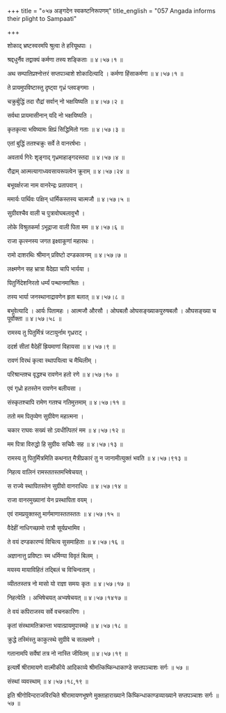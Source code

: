+++
title = "०५७ अङ्गदेन स्वकष्टनिरूपणम्"
title_english = "057 Angada informs their plight to Sampaati"

+++


शोकाद् भ्रष्टस्वरमपि श्रुत्वा ते हरियूथपाः ।  

श्रद्दधुर्नैव तद्वाक्यं कर्मणा तस्य शङ्किताः  ॥  ४।५७।१  ॥   

अथ सम्पातिप्रश्नोत्तरं सप्तपञ्चाशे शोकादित्यादि । कर्मणा हिंसाकर्मणा  ॥ 
४।५७।१  ॥   

  

ते प्रायमुपविष्टास्तु दृष्ट्वा गृध्रं प्लवङ्गमाः ।  

चक्रुर्बुद्धिं तदा रौद्रां सर्वान् नो भक्षयिष्यति  ॥  ४।५७।२  ॥   

सर्वथा प्रायमासीनान् यदि नो भक्षयिष्यति ।  

कृतकृत्या भविष्यामः क्षिप्रं सिद्धिमितो गताः  ॥  ४।५७।३  ॥   

एतां बुद्धिं ततश्चक्रुः सर्वे ते वानरर्षभाः ।  

अवतार्य गिरेः शृङ्गाद् गृध्रमाहाङ्गदस्तदा  ॥  ४।५७।४  ॥   

रौद्राम् आत्मत्यागाध्यवसायरूपत्वेन क्रूराम्  ॥  ४।५७।२४  ॥   

  

बभूवर्क्षरजा नाम वानरेन्द्रः प्रतापवान् ।  

ममार्यः पार्थिवः पक्षिन् धार्मिकस्तस्य चात्मजौ  ॥  ४।५७।५  ॥   

सुग्रीवश्चैव वाली च पुत्रावोघबलावुभौ ।  

लोके विश्रुतकर्मा ऽभूद्राजा वाली पिता मम  ॥  ४।५७।६  ॥   

राजा कृत्स्नस्य जगत इक्ष्वाकूणां महारथः ।  

रामो दाशरथिः श्रीमान् प्रविष्टो दण्डकावनम्  ॥  ४।५७।७  ॥   

लक्ष्मणेन सह भ्रात्रा वैदेह्या चापि भार्यया ।  

पितुर्निदेशनिरतो धर्म्यं पन्थानमाश्रितः ।  

तस्य भार्या जनस्थानाद्रावणेन हृता बलात्  ॥  ४।५७।८  ॥   

बभूवेत्यादि । आर्यः पितामहः । आत्मजौ औरसौ । ओघबलौ ओघसङ्ख्याकपुरुषबलौ ।
औघसङ्ख्या च पूर्वोक्ता  ॥  ४।५७।५८  ॥   

  

रामस्य तु पितुर्मित्रं जटायुर्नाम गृध्रराट् ।  

ददर्श सीतां वैदेहीं ह्रियमाणां विहायसा  ॥  ४।५७।९  ॥   

रावणं विरथं कृत्वा स्थापयित्वा च मैथिलीम् ।  

परिश्रान्तश्च वृद्धश्च रावणेन हतो रणे  ॥  ४।५७।१०  ॥   

एवं गृध्रो हतस्तेन रावणेन बलीयसा ।  

संस्कृतश्चापि रामेण गतश्च गतिमुत्तमाम्  ॥  ४।५७।११  ॥   

ततो मम पितृव्येण सुग्रीवेण महात्मना ।  

चकार राघवः सख्यं सो ऽवधीत्पितरं मम  ॥  ४।५७।१२  ॥   

मम पित्रा विरुद्धो हि सुग्रीवः सचिवैः सह  ॥  ४।५७।१३  ॥   

रामस्य तु पितुर्मित्रमिति कथनात् मैत्रीप्रकारं तु न जानामीत्युक्तं भवति
 ॥  ४।५७।९१३  ॥   

  

निहत्य वालिनं रामस्ततस्तमभिषेचयत् ।  

स राज्ये स्थापितस्तेन सुग्रीवो वानराधिपः  ॥  ४।५७।१४  ॥   

राजा वानरमुख्यानां येन प्रस्थापिता वयम् ।  

एवं रामप्रयुक्तस्तु मार्गमाणास्ततस्ततः  ॥  ४।५७।१५  ॥   

वैदेहीं नाधिगच्छामो रात्रौ सूर्यप्रभामिव ।  

ते वयं दण्डकारण्यं विचित्य सुसमाहिताः  ॥  ४।५७।१६  ॥   

अज्ञानात्तु प्रविष्टाः स्म धर्मिण्या विवृतं बिलम् ।  

मयस्य मायाविहितं तद्बिलं च विचिन्वताम् ।  

व्यीततस्तत्र नो मासो यो राज्ञा समयः कृतः  ॥  ४।५७।१७  ॥   

निहत्येति । अभिषेचयत् अभ्यषेचयत्  ॥  ४।५७।१४१७  ॥   

  

ते वयं कपिराजस्य सर्वे वचनकारिणः ।  

कृतां संस्थामतिक्रान्ता भयात्प्रायमुपास्महे  ॥  ४।५७।१८  ॥   

क्रुद्धे तस्मिंस्तु काकुत्स्थे सुग्रीवे च सलक्ष्मणे ।  

गतानामपि सर्वेषां तत्र नो नास्ति जीवितम्  ॥  ४।५७।१९  ॥   

इत्यार्षे श्रीरामायणे वाल्मीकीये आदिकाव्ये श्रीमत्किष्किन्धाकाण्डे
सप्तपञ्चाशः सर्गः  ॥  ५७  ॥   

संस्थां व्यवस्थाम्  ॥  ४।५७।१८,१९  ॥   

इति श्रीगोविन्दराजविरचिते श्रीरामायणभूषणे मुक्ताहाराख्याने
किष्किन्धाकाण्डव्याख्याने सप्तपञ्चाशः सर्गः  ॥  ५७  ॥   


